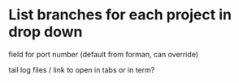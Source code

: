 # List branches for each project in drop down

field for port number (default from forman, can override)

tail log files / link to open in tabs or in term?

